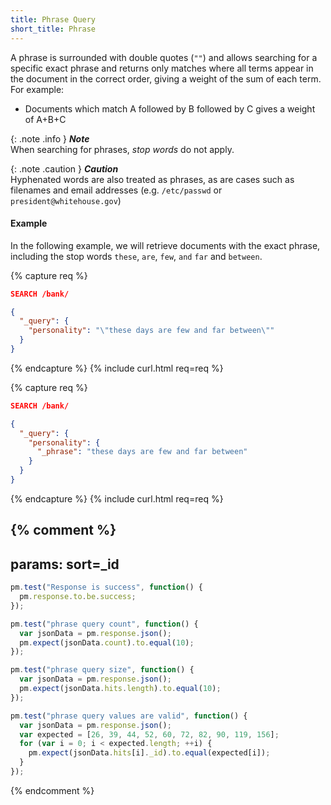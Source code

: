 ```yaml
---
title: Phrase Query
short_title: Phrase
---
```


A phrase is surrounded with double quotes (`""`) and allows searching for a
specific exact phrase and returns only matches where all terms appear in the
document in the correct order, giving a weight of the sum of each term.
For example:

* Documents which match A followed by B followed by C gives a weight of A+B+C

{: .note .info }
**_Note_**<br>
When searching for phrases, _stop words_ do not apply.

{: .note .caution }
**_Caution_**<br>
Hyphenated words are also treated as phrases, as are cases such as filenames
and email addresses (e.g. `/etc/passwd` or `president@whitehouse.gov`)

#### Example

In the following example, we will retrieve documents with the exact phrase,
including the stop words `these`, `are`, `few`, `and` `far` and `between`.

{% capture req %}

```json
SEARCH /bank/

{
  "_query": {
    "personality": "\"these days are few and far between\""
  }
}
```
{% endcapture %}
{% include curl.html req=req %}

{% capture req %}

```json
SEARCH /bank/

{
  "_query": {
    "personality": {
      "_phrase": "these days are few and far between"
    }
  }
}
```
{% endcapture %}
{% include curl.html req=req %}

{% comment %}
---
params: sort=_id
---

```js
pm.test("Response is success", function() {
  pm.response.to.be.success;
});
```

```js
pm.test("phrase query count", function() {
  var jsonData = pm.response.json();
  pm.expect(jsonData.count).to.equal(10);
});
```

```js
pm.test("phrase query size", function() {
  var jsonData = pm.response.json();
  pm.expect(jsonData.hits.length).to.equal(10);
});
```

```js
pm.test("phrase query values are valid", function() {
  var jsonData = pm.response.json();
  var expected = [26, 39, 44, 52, 60, 72, 82, 90, 119, 156];
  for (var i = 0; i < expected.length; ++i) {
    pm.expect(jsonData.hits[i]._id).to.equal(expected[i]);
  }
});
```
{% endcomment %}

